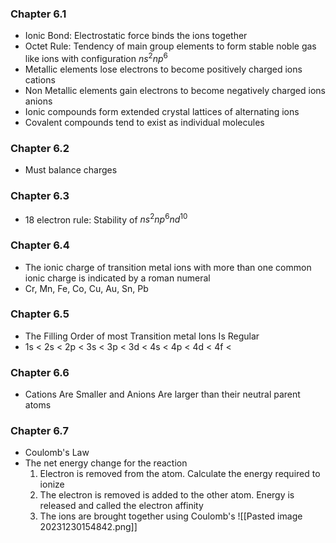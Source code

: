 ### Chapter 6.1
- Ionic Bond: Electrostatic force binds the ions together
- Octet Rule: Tendency of main group elements to form stable noble gas like ions with configuration $ns^2np^6$
- Metallic elements lose electrons to become positively charged ions cations
- Non Metallic elements gain electrons to become negatively charged ions anions
- Ionic compounds form extended crystal lattices of alternating ions
- Covalent compounds tend to exist as individual molecules
### Chapter 6.2
- Must balance charges
### Chapter 6.3
- 18 electron rule: Stability of $ns^{2}np^{6}nd^{10}$
### Chapter 6.4
- The ionic charge of transition metal ions with more than one common ionic charge is indicated by a roman numeral
- Cr, Mn, Fe, Co, Cu, Au, Sn, Pb
### Chapter 6.5
- The Filling Order of most Transition metal Ions Is Regular
- 1s < 2s < 2p < 3s < 3p < 3d < 4s < 4p < 4d < 4f <
### Chapter 6.6
- Cations Are Smaller and Anions Are larger than their neutral parent atoms
### Chapter 6.7
- Coulomb's Law
- The net energy change for the reaction
	1. Electron is removed from the atom. Calculate the energy required to ionize
	2. The electron is removed is added to the other atom. Energy is released and called the electron affinity
	3. The ions are brought together using Coulomb's
![[Pasted image 20231230154842.png]]
